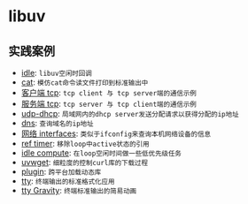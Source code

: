 # libuv

## 实践案例

- [idle](./idle.cpp): `libuv空闲时回调`
- [cat](./fscat.cpp): `模仿cat命令读文件打印到标准输出中`
- [客户端 tcp](./tcp-echo-client.cpp): `tcp client 与 tcp server端的通信示例`
- [服务端 tcp](./tcp-echo-server.cpp): `tcp server 与 tcp client端的通信示例`
- [udp-dhcp](./udp-dhcp.cpp): `局域网内的dhcp server发送分配请求以获得分配的ip地址`
- [dns](./dns.cpp): `查询域名的ip地址`
- [网络 interfaces](./interfaces.cpp): `类似于ifconfig来查询本机网络设备的信息`
- [ref timer](./ref-timer.cpp): `移除loop中active状态的引用`
- [idle compute](./idle-compute.cpp): `在loop空闲时间做一些低优先级任务`
- [uvwget](./uvwget.cpp): `细粒度的控制curl库的下载过程`
- [plugin](./plugin.cpp): `跨平台加载动态库`
- [tty](./tty.cpp): `终端输出的标准格式化应用`
- [tty Gravity](./tty-gravity.cpp): `终端标准输出的简易动画`